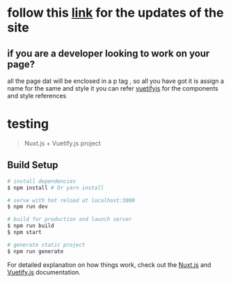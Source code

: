 # follow this [link](https://hidden-sierra-15626.herokuapp.com) for the updates of the site
## if you are a developer looking to work on your page?
 all the page dat will be enclosed in a p tag , so all you have got it is assign a name for the same and style it
 you can refer [vuetifyjs](vuetifyjs.com) for the components and style references
# testing

> Nuxt.js + Vuetify.js project

## Build Setup

``` bash
# install dependencies
$ npm install # Or yarn install

# serve with hot reload at localhost:3000
$ npm run dev

# build for production and launch server
$ npm run build
$ npm start

# generate static project
$ npm run generate
```

For detailed explanation on how things work, check out the [Nuxt.js](https://github.com/nuxt/nuxt.js) and [Vuetify.js](https://vuetifyjs.com/) documentation.

